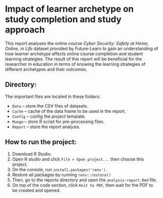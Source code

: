 # Impact of learner archetype on study completion and study approach

This report analyses the online course _Cyber Security: Safety at Home, Online, in Life_ dataset provided by Future-Learn to gain an understanding of how learner archetype affects online course completion and student learning strategies. The result of this report will be beneficial for the researcher in education in terms of knowing the learning strategies of different archetypes and their outcomes.

## Directory:

The important files are located in these folders:

- `Data` – store the CSV files of datasets.
- `Cache` – cache of the data frame to be used in the report.
- `Config` – config the project template.
- `Munge` – store R script for pre-processing files.
- `Report` – store the report analysis.

## How to run the project:

1. Download R Studio.
2. Open R studio and click `File > Open project...` then choose this project.
3. On the console, run `install.packages('renv')`.
4. Restore all packages by running `renv::restore()`
4. Then, go to the reports directory and open the `analysis-report.Rmd` file.
5. On top of the code section, click `Knit to PDF`, then wait for the PDF to be created and opened.
